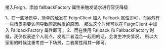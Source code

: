 接入Feign，添加 fallbackFactory 属性来触发请求进行容灾降级


1、在一些场景中，简单的触发在 FeignClient 加入 Fallback 属性即可，而另外有一些场景需要访问导致回退触发的原因，
那么这个时候可以在 FeignClient 中加入 FallbackFactory 属性即可；
2、而在使用 Fallback 和 FallbackFactory 时候，我仅仅表述个人观点，发现二者混合一起用的话，会发生冲突情况，
所以大家用的时候注重考虑一下场景，二者属性用其一即可。



